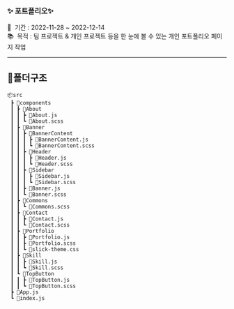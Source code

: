 ### ✨ 포트폴리오✨
📅 &nbsp;기간 : 2022-11-28 ~ 2022-12-14 \
📚 &nbsp;목적 : 팀 프로젝트 & 개인 프로젝트 등을 한 눈에 볼 수 있는 개인 포트폴리오 페이지 작업  
<!-- 💻 &nbsp;주소 : http://taecongs.xyz:9000/ -->
<hr/>

## 📌폴더구조

```
📦src
 ┣ 📂components
 ┃ ┣ 📂About
 ┃ ┃ ┣ 📜About.js
 ┃ ┃ ┗ 📜About.scss
 ┃ ┣ 📂Banner
 ┃ ┃ ┣ 📂BannerContent
 ┃ ┃ ┃ ┣ 📜BannerContent.js
 ┃ ┃ ┃ ┗ 📜BannerContent.scss
 ┃ ┃ ┣ 📂Header
 ┃ ┃ ┃ ┣ 📜Header.js
 ┃ ┃ ┃ ┗ 📜Header.scss
 ┃ ┃ ┣ 📂Sidebar
 ┃ ┃ ┃ ┣ 📜Sidebar.js
 ┃ ┃ ┃ ┗ 📜Sidebar.scss
 ┃ ┃ ┣ 📜Banner.js
 ┃ ┃ ┗ 📜Banner.scss
 ┃ ┣ 📂Commons
 ┃ ┃ ┗ 📜Commons.scss
 ┃ ┣ 📂Contact
 ┃ ┃ ┣ 📜Contact.js
 ┃ ┃ ┗ 📜Contact.scss
 ┃ ┣ 📂Portfolio
 ┃ ┃ ┣ 📜Portfolio.js
 ┃ ┃ ┣ 📜Portfolio.scss
 ┃ ┃ ┗ 📜slick-theme.css
 ┃ ┣ 📂Skill
 ┃ ┃ ┣ 📜Skill.js
 ┃ ┃ ┗ 📜Skill.scss
 ┃ ┗ 📂TopButton
 ┃ ┃ ┣ 📜TopButton.js
 ┃ ┃ ┗ 📜TopButton.scss
 ┣ 📜App.js
 ┗ 📜index.js
```

<!--  
### 👋 해상도는 PC버전(1920 X 1080)을 기준으로 최적화되어 있습니다.

### 2022-11-28 작업
✅ 기본적인 컴포넌트 구조 생성 \
✅ 원페이지 형식 (react-fullpage 라이브러리 설치)

### 2022-11-28 ~ 2022-11-30 작업
✅ 헤더 및 사이드바 레이아웃 구성 및 코딩 작업

### 2022-12-01 ~ 2022-12-02 작업
✅ 배너 레이아웃 구성 및 코딩 작업

### 2022-12-05 작업
✅ 스킬(SKill) 페이지 레이아웃 작업 및 코딩 작업

### 2022-12-06 ~ 2022-12-08 작업
✅ 포트폴리오 페이지 레이아웃 작업 및 코딩 작업

### 2022-12-08 ~ 2022-12-09 작업
✅ 컨텍트 페이지 레이아웃 작업 및 코딩 작업

### 2022-12-11 ~ 2022-12-13 작업
✅ 기본적인 반응형 작업 (간단하게 큰 부분들만 작업)

### 2022-12-14 작업
✅ 도메인 구입 및 도메인 연결

### 2023-12-14 
✅ 도메인 만료
-->